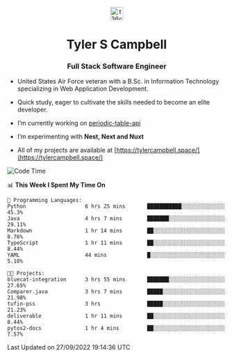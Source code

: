 <p align="center">
<a href="https://www.linkedin.com/in/t36campbell" target="blank"><img align="center" src="https://ik.imagekit.io/t36campbell/Portfolio/linkedin.png.original_m8bbGgPh6.png" alt="t36campbell" height="30" width="30" /></a>
</p>
<h1 align="center">Tyler S Campbell</h1>
<h3 align="center">Full Stack Software Engineer</h3>

* United States Air Force veteran with a B.Sc. in Information Technology specializing in Web Application Development. 

* Quick study, eager to cultivate the skills needed to become an elite developer.

* I’m currently working on [periodic-table-api](https://github.com/t36campbell/periodic-table-api)

* I’m experimenting with **Nest, Next and Nuxt**

* All of my projects are available at [https://tylercampbell.space/](https://tylercampbell.space/)

<!--START_SECTION:waka-->
![Code Time](http://img.shields.io/badge/Code%20Time-1%2C824%20hrs%2044%20mins-blue)

📊 **This Week I Spent My Time On** 

```text
💬 Programming Languages: 
Python                   6 hrs 25 mins       ███████████░░░░░░░░░░░░░░   45.3% 
Java                     4 hrs 7 mins        ███████░░░░░░░░░░░░░░░░░░   29.11% 
Markdown                 1 hr 14 mins        ██░░░░░░░░░░░░░░░░░░░░░░░   8.76% 
TypeScript               1 hr 11 mins        ██░░░░░░░░░░░░░░░░░░░░░░░   8.44% 
YAML                     44 mins             █░░░░░░░░░░░░░░░░░░░░░░░░   5.18%

🐱‍💻 Projects: 
bluecat-integration      3 hrs 55 mins       ███████░░░░░░░░░░░░░░░░░░   27.65% 
Comparer.java            3 hrs 7 mins        █████░░░░░░░░░░░░░░░░░░░░   21.98% 
tufin-pss                3 hrs               █████░░░░░░░░░░░░░░░░░░░░   21.23% 
deliverable              1 hr 11 mins        ██░░░░░░░░░░░░░░░░░░░░░░░   8.44% 
pytos2-docs              1 hr 4 mins         ██░░░░░░░░░░░░░░░░░░░░░░░   7.57%

```


 Last Updated on 27/09/2022 19:14:36 UTC
<!--END_SECTION:waka-->
